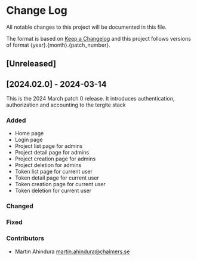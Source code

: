 # Change Log

All notable changes to this project will be documented in this file.

The format is based on [Keep a Changelog](http://keepachangelog.com/)
and this project follows versions of format {year}.{month}.{patch_number}.

## [Unreleased]

## [2024.02.0] - 2024-03-14

This is the 2024 March patch 0 release. It introduces authentication, authorization and accounting to the
tergite stack

### Added

-   Home page
-   Login page
-   Project list page for admins
-   Project detail page for admins
-   Project creation page for admins
-   Project deletion for admins
-   Token list page for current user
-   Token detail page for current user
-   Token creation page for current user
-   Token deletion for current user

### Changed

### Fixed

### Contributors

-   Martin Ahindura <martin.ahindura@chalmers.se>

